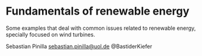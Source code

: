 # Fundamentals of renewable energy 

Some examples that deal with common issues related to renewable energy, specially focused on wind turbines. 

Sebastian Pinilla 
sebastian.pinilla@uol.de
@BastiderKiefer
